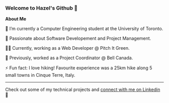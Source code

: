 ### Welcome to Hazel's Github 👋


**About Me**

🔭 I’m currently a Computer Engineering student at the University of Toronto.

🌱 Passionate about Software Developement and Project Management.

👩‍💻 Currently, working as a Web Developer @ Pitch It Green.

💼 Previously, worked as a Project Coordinator @ Bell Canada.

⚡ Fun fact: I love hiking! Favourite experience was a 25km hike along 5 small towns in Cinque Terre, Italy.

****
Check out some of my technical projects and [connect with me on Linkedin](https://www.linkedin.com/in/hazel-sharma) 📲

